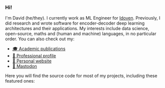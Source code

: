### Hi!

I'm David (he/they). I currently work as ML Engineer for [Idoven](https://idoven.ai). Previously, I did research and wrote software for encoder-decoder deep learning architectures and their applications. My interests include data science, open-source, maths and (human and machine) languages, in no particular order. You can also check out my:

- [:mortar_board: Academic publications](https://scholar.google.com/citations?user=FRv_MwYAAAAJ&view_op=list_works&sortby=pubdate)
- [:briefcase: Professional profile](https://linkedin.com/in/fdavidcl)
- [:bust_in_silhouette: Personal website](https://deivi.ch)
- <a rel="me nofollow" href="https://c.im/@dcl">:elephant: Mastodon</a>

Here you will find the source code for most of my projects, including these featured ones:

<!--
**fdavidcl/fdavidcl** is a ✨ _special_ ✨ repository because its `README.md` (this file) appears on your GitHub profile.

Here are some ideas to get you started:

- 🔭 I’m currently working on ...
- 🌱 I’m currently learning ...
- 👯 I’m looking to collaborate on ...
- 🤔 I’m looking for help with ...
- 💬 Ask me about ...
- 📫 How to reach me: ...
- 😄 Pronouns: ...
- ⚡ Fun fact: ...
-->
